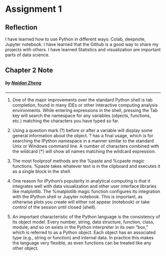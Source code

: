 # Assignment 1 

## Reflection
I have learned how to use Python in different ways: Colab, deepnote, Jupyter notebook.
I have learned that the Github is a good way to share my projects with others.
I have learned Statistics and visualization are important parts of data science.



## Chapter 2 Note
#####    by <b>[Naidan Zheng](https://github.com/Naidanzheng)</b>

---

1. One of the major improvements over the standard Python shell is tab completion, found in many IDEs or other interactive computing analysis environments. While entering expressions in the shell, pressing the Tab key will search the namespace for any variables (objects, functions, etc.) matching the characters you have typed so far.

2. Using a question mark (?) before or after a variable will display some general information about the object. ? has a final usage, which is for searching the IPython namespace in a manner similar to the standard Unix or Windows command line. A number of characters combined with the wildcard (*) will show all names matching the wildcard expression.

3. The most foolproof methods are the %paste and %cpaste magic functions. %paste takes whatever text is in the clipboard and executes it as a single block in the shell.

4. One reason for IPython’s popularity in analytical computing is that it integrates well with data visualization and other user interface libraries like matplotlib. The %matplotlib magic function configures its integration with the IPython shell or Jupyter notebook. This is important, as otherwise plots you create will either not appear (notebook) or take control of the session until closed (shell).

5. An important characteristic of the Python language is the consistency of its object model. Every number, string, data structure, function, class, module, and so on exists in the Python interpreter in its own “box,” which is referred to as a Python object. Each object has an associated type (e.g., string or function) and internal data. In practice this makes the language very flexible, as even functions can be treated like any other object.
